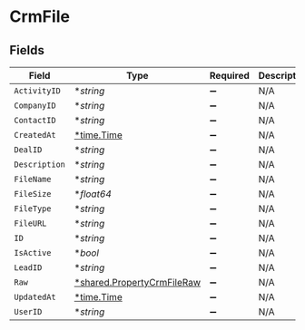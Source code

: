 # CrmFile


## Fields

| Field                                                                   | Type                                                                    | Required                                                                | Description                                                             |
| ----------------------------------------------------------------------- | ----------------------------------------------------------------------- | ----------------------------------------------------------------------- | ----------------------------------------------------------------------- |
| `ActivityID`                                                            | **string*                                                               | :heavy_minus_sign:                                                      | N/A                                                                     |
| `CompanyID`                                                             | **string*                                                               | :heavy_minus_sign:                                                      | N/A                                                                     |
| `ContactID`                                                             | **string*                                                               | :heavy_minus_sign:                                                      | N/A                                                                     |
| `CreatedAt`                                                             | [*time.Time](https://pkg.go.dev/time#Time)                              | :heavy_minus_sign:                                                      | N/A                                                                     |
| `DealID`                                                                | **string*                                                               | :heavy_minus_sign:                                                      | N/A                                                                     |
| `Description`                                                           | **string*                                                               | :heavy_minus_sign:                                                      | N/A                                                                     |
| `FileName`                                                              | **string*                                                               | :heavy_minus_sign:                                                      | N/A                                                                     |
| `FileSize`                                                              | **float64*                                                              | :heavy_minus_sign:                                                      | N/A                                                                     |
| `FileType`                                                              | **string*                                                               | :heavy_minus_sign:                                                      | N/A                                                                     |
| `FileURL`                                                               | **string*                                                               | :heavy_minus_sign:                                                      | N/A                                                                     |
| `ID`                                                                    | **string*                                                               | :heavy_minus_sign:                                                      | N/A                                                                     |
| `IsActive`                                                              | **bool*                                                                 | :heavy_minus_sign:                                                      | N/A                                                                     |
| `LeadID`                                                                | **string*                                                               | :heavy_minus_sign:                                                      | N/A                                                                     |
| `Raw`                                                                   | [*shared.PropertyCrmFileRaw](../../models/shared/propertycrmfileraw.md) | :heavy_minus_sign:                                                      | N/A                                                                     |
| `UpdatedAt`                                                             | [*time.Time](https://pkg.go.dev/time#Time)                              | :heavy_minus_sign:                                                      | N/A                                                                     |
| `UserID`                                                                | **string*                                                               | :heavy_minus_sign:                                                      | N/A                                                                     |